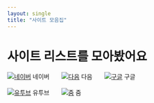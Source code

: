 ```yaml
---
layout: single
title: "사이트 모음집"
---
```


# 사이트 리스트를 모아봤어요

[![네이버](https://github.com/user-attachments/assets/a71edaca-4208-4174-aa3d-08668b50ce31)](https://www.naver.com/) 네이버
&nbsp;&nbsp;&nbsp;&nbsp;&nbsp;
[![다음](https://github.com/user-attachments/assets/adad49e6-3e34-4a6b-b1ce-a19d81f4d101)](https://www.daum.net/) 다음
&nbsp;&nbsp;&nbsp;&nbsp;&nbsp;
[![구글](https://github.com/user-attachments/assets/492971aa-7439-43a7-b31d-6d0d48163fd5)](https://www.google.co.kr/) 구글
<br/><br/>
[![유투브](https://github.com/user-attachments/assets/3b9765e2-40fc-426b-a0fb-84275b15e2ca)](https://www.youtube.com/) 유투브
&nbsp;&nbsp;&nbsp;&nbsp;&nbsp;
[![줌](https://github.com/user-attachments/assets/c4a3e148-b138-437a-b27e-d182e0a08c89)](https://zum.com/) 줌
